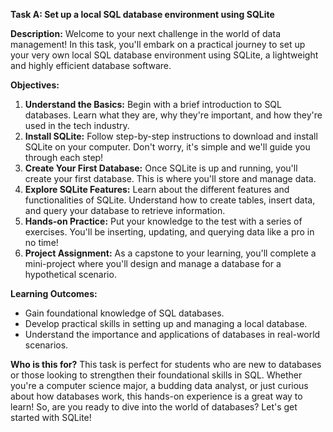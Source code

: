 **Task A: Set up a local SQL database environment using SQLite**

**Description:**
Welcome to your next challenge in the world of data management! In this task, you'll embark on a practical journey to 
set up your very own local SQL database environment using SQLite, a lightweight and highly efficient database software.

**Objectives:**
1. **Understand the Basics:** Begin with a brief introduction to SQL databases. Learn what they are, why they're important, and how they're used in the tech industry.
2. **Install SQLite:** Follow step-by-step instructions to download and install SQLite on your computer. Don't worry, it's simple and we'll guide you through each step!
3. **Create Your First Database:** Once SQLite is up and running, you'll create your first database. This is where you'll store and manage data.
4. **Explore SQLite Features:** Learn about the different features and functionalities of SQLite. Understand how to create tables, insert data, and query your database to retrieve information.
5. **Hands-on Practice:** Put your knowledge to the test with a series of exercises. You'll be inserting, updating, and querying data like a pro in no time!
6. **Project Assignment:** As a capstone to your learning, you'll complete a mini-project where you'll design and manage a database for a hypothetical scenario.

**Learning Outcomes:**
- Gain foundational knowledge of SQL databases.
- Develop practical skills in setting up and managing a local database.
- Understand the importance and applications of databases in real-world scenarios.

**Who is this for?**
This task is perfect for students who are new to databases or those looking to strengthen their foundational skills 
in SQL. Whether you're a computer science major, a budding data analyst, or just curious about how databases work, 
this hands-on experience is a great way to learn!
So, are you ready to dive into the world of databases? Let's get started with SQLite!
